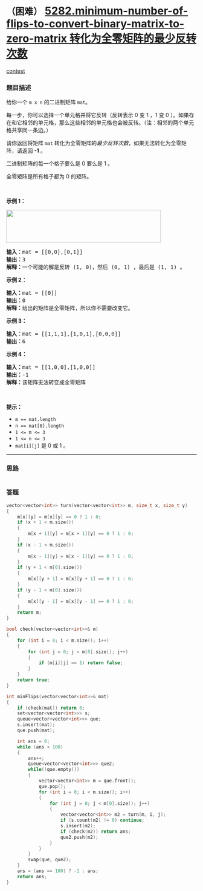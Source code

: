 # `（困难）` [5282.minimum-number-of-flips-to-convert-binary-matrix-to-zero-matrix 转化为全零矩阵的最少反转次数](https://leetcode-cn.com/problems/minimum-number-of-flips-to-convert-binary-matrix-to-zero-matrix/)

[contest](https://leetcode-cn.com/contest/weekly-contest-166/problems/minimum-number-of-flips-to-convert-binary-matrix-to-zero-matrix/)

### 题目描述
<p>给你一个&nbsp;<code>m x n</code>&nbsp;的二进制矩阵&nbsp;<code>mat</code>。</p>

<p>每一步，你可以选择一个单元格并将它反转（反转表示 0 变 1 ，1 变 0 ）。如果存在和它相邻的单元格，那么这些相邻的单元格也会被反转。（注：相邻的两个单元格共享同一条边。）</p>

<p>请你返回将矩阵&nbsp;<code>mat</code> 转化为全零矩阵的<em>最少反转次数</em>，如果无法转化为全零矩阵，请返回&nbsp;<strong>-1</strong>&nbsp;。</p>

<p>二进制矩阵的每一个格子要么是 0 要么是 1 。</p>

<p>全零矩阵是所有格子都为 0 的矩阵。</p>

<p>&nbsp;</p>

<p><strong>示例&nbsp;1：</strong></p>

<p><img style="height:86px; width:409px" src="https://assets.leetcode.com/uploads/2019/11/28/matrix.png" alt=""></p>

<pre><strong>输入：</strong>mat = [[0,0],[0,1]]
<strong>输出：</strong>3
<strong>解释：</strong>一个可能的解是反转 (1, 0)，然后 (0, 1) ，最后是 (1, 1) 。
</pre>

<p><strong>示例 2：</strong></p>

<pre><strong>输入：</strong>mat = [[0]]
<strong>输出：</strong>0
<strong>解释：</strong>给出的矩阵是全零矩阵，所以你不需要改变它。
</pre>

<p><strong>示例 3：</strong></p>

<pre><strong>输入：</strong>mat = [[1,1,1],[1,0,1],[0,0,0]]
<strong>输出：</strong>6
</pre>

<p><strong>示例 4：</strong></p>

<pre><strong>输入：</strong>mat = [[1,0,0],[1,0,0]]
<strong>输出：</strong>-1
<strong>解释：</strong>该矩阵无法转变成全零矩阵
</pre>

<p>&nbsp;</p>

<p><strong>提示：</strong></p>

<ul>
	<li><code>m ==&nbsp;mat.length</code></li>
	<li><code>n ==&nbsp;mat[0].length</code></li>
	<li><code>1 &lt;= m&nbsp;&lt;= 3</code></li>
	<li><code>1 &lt;= n&nbsp;&lt;= 3</code></li>
	<li><code>mat[i][j]</code>&nbsp;是 0 或 1 。</li>
</ul>


---
### 思路
```
```



### 答题
``` C++
vector<vector<int>> turn(vector<vector<int>> m, size_t x, size_t y)
{
    m[x][y] = m[x][y] == 0 ? 1 : 0;
    if (x + 1 < m.size())
    {
        m[x + 1][y] = m[x + 1][y] == 0 ? 1 : 0;
    }
    if (x - 1 < m.size())
    {
        m[x - 1][y] = m[x - 1][y] == 0 ? 1 : 0;
    }
    if (y + 1 < m[0].size())
    {
        m[x][y + 1] = m[x][y + 1] == 0 ? 1 : 0;
    }
    if (y - 1 < m[0].size())
    {
        m[x][y - 1] = m[x][y - 1] == 0 ? 1 : 0;
    }
    return m;
}

bool check(vector<vector<int>>& m)
{
    for (int i = 0; i < m.size(); i++)
    {
        for (int j = 0; j < m[0].size(); j++)
        {
            if (m[i][j] == 1) return false;
        }
    }
    return true;
}

int minFlips(vector<vector<int>>& mat)
{
    if (check(mat)) return 0;
    set<vector<vector<int>>> s;
    queue<vector<vector<int>>> que;
    s.insert(mat);
    que.push(mat);

    int ans = 0;
    while (ans < 100)
    {
        ans++;
        queue<vector<vector<int>>> que2;
        while(!que.empty())
        {
            vector<vector<int>> m = que.front();
            que.pop();
            for (int i = 0; i < m.size(); i++)
            {
                for (int j = 0; j < m[0].size(); j++)
                {
                    vector<vector<int>> m2 = turn(m, i, j);
                    if (s.count(m2) != 0) continue;
                    s.insert(m2);
                    if (check(m2)) return ans;
                    que2.push(m2);
                }
            }
        }   
        swap(que, que2);
    }
    ans = (ans == 100) ? -1 : ans;
    return ans;
}
```




